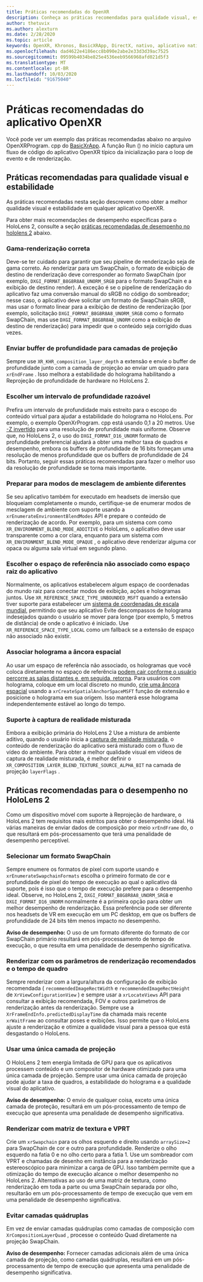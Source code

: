```yaml
---
title: Práticas recomendadas do OpenXR
description: Conheça as práticas recomendadas para qualidade visual, estabilidade e desempenho para seus aplicativos OpenXR.
author: thetuvix
ms.author: alexturn
ms.date: 2/28/2020
ms.topic: article
keywords: OpenXR, Khronos, BasicXRApp, DirectX, nativo, aplicativo nativo, mecanismo personalizado, middleware, práticas recomendadas, desempenho, qualidade, estabilidade
ms.openlocfilehash: dad4622e4186ecc8b090e2abe2e33d3d39ac7525
ms.sourcegitcommit: 09599b4034be825e4536eeb9566968afd021d5f3
ms.translationtype: MT
ms.contentlocale: pt-BR
ms.lasthandoff: 10/03/2020
ms.locfileid: "91675040"
---
```

# <a name="openxr-app-best-practices"></a>Práticas recomendadas do aplicativo OpenXR

Você pode ver um exemplo das práticas recomendadas abaixo no arquivo OpenXRProgram. cpp do <a href="https://github.com/microsoft/OpenXR-MixedReality/tree/master/samples/BasicXrApp" target="_blank">BasicXrApp</a>. A função Run () no início captura um fluxo de código do aplicativo OpenXR típico da inicialização para o loop de evento e de renderização.

## <a name="best-practices-for-visual-quality-and-stability"></a>Práticas recomendadas para qualidade visual e estabilidade

As práticas recomendadas nesta seção descrevem como obter a melhor qualidade visual e estabilidade em qualquer aplicativo OpenXR.

Para obter mais recomendações de desempenho específicas para o HoloLens 2, consulte a seção [práticas recomendadas de desempenho no hololens 2](#best-practices-for-performance-on-hololens-2) abaixo.

### <a name="gamma-correct-rendering"></a>Gama-renderização correta

Deve-se ter cuidado para garantir que seu pipeline de renderização seja de gama correto. Ao renderizar para um SwapChain, o formato de exibição de destino de renderização deve corresponder ao formato SwapChain (por exemplo, `DXGI_FORMAT_B8G8R8A8_UNORM_SRGB` para o formato SwapChain e a exibição de destino render).
A exceção é se o pipeline de renderização do aplicativo faz uma conversão manual do sRGB no código do sombreador; nesse caso, o aplicativo deve solicitar um formato de SwapChain sRGB, mas usar o formato linear para a exibição de destino de renderização (por exemplo, solicitação `DXGI_FORMAT_B8G8R8A8_UNORM_SRGB` como o formato SwapChain, mas use `DXGI_FORMAT_B8G8R8A8_UNORM` como a exibição de destino de renderização) para impedir que o conteúdo seja corrigido duas vezes.

### <a name="submit-depth-buffer-for-projection-layers"></a>Enviar buffer de profundidade para camadas de projeção

Sempre use `XR_KHR_composition_layer_depth` a extensão e envie o buffer de profundidade junto com a camada de projeção ao enviar um quadro para `xrEndFrame` .
Isso melhora a estabilidade do holograma habilitando a Reprojeção de profundidade de hardware no HoloLens 2.

### <a name="choose-a-reasonable-depth-range"></a>Escolher um intervalo de profundidade razoável

Prefira um intervalo de profundidade mais estreito para o escopo do conteúdo virtual para ajudar a estabilidade do holograma no HoloLens.
Por exemplo, o exemplo OpenXrProgram. cpp está usando 0,1 a 20 metros.
Use [-Z invertido](https://developer.nvidia.com/content/depth-precision-visualized) para uma resolução de profundidade mais uniforme.
Observe que, no HoloLens 2, o uso do `DXGI_FORMAT_D16_UNORM` formato de profundidade preferencial ajudará a obter uma melhor taxa de quadros e desempenho, embora os buffers de profundidade de 16 bits forneçam uma resolução de menos profundidade que os buffers de profundidade de 24 bits.
Portanto, seguir essas práticas recomendadas para fazer o melhor uso da resolução de profundidade se torna mais importante.

### <a name="prepare-for-different-environment-blend-modes"></a>Preparar para modos de mesclagem de ambiente diferentes

Se seu aplicativo também for executado em headsets de imersão que bloqueiam completamente o mundo, certifique-se de enumerar modos de mesclagem de ambiente com suporte usando a `xrEnumerateEnvironmentBlendModes` API e prepare o conteúdo de renderização de acordo.
Por exemplo, para um sistema com como `XR_ENVIRONMENT_BLEND_MODE_ADDITIVE` o HoloLens, o aplicativo deve usar transparente como a cor clara, enquanto para um sistema com `XR_ENVIRONMENT_BLEND_MODE_OPAQUE` , o aplicativo deve renderizar alguma cor opaca ou alguma sala virtual em segundo plano.

### <a name="choose-unbounded-reference-space-as-applications-root-space"></a>Escolher o espaço de referência não associado como espaço raiz do aplicativo

Normalmente, os aplicativos estabelecem algum espaço de coordenadas do mundo raiz para conectar modos de exibição, ações e hologramas juntos.
Use `XR_REFERENCE_SPACE_TYPE_UNBOUNDED_MSFT` quando a extensão tiver suporte para estabelecer um [sistema de coordenadas de escala mundial](../../design/coordinate-systems.md#building-a-world-scale-experience), permitindo que seu aplicativo Evite descompassos de holograma indesejados quando o usuário se mover para longe (por exemplo, 5 metros de distância) de onde o aplicativo é iniciado.
Use `XR_REFERENCE_SPACE_TYPE_LOCAL` como um fallback se a extensão de espaço não associado não existir.

### <a name="associate-hologram-with-spatial-anchor"></a>Associar holograma a âncora espacial

Ao usar um espaço de referência não associado, os hologramas que você coloca diretamente no espaço de referência [podem cair conforme o usuário percorre as salas distantes e, em seguida, retorna](../../design/coordinate-systems.md#building-a-world-scale-experience).
Para usuários com holograma, coloque em um local discreto no mundo, [crie uma âncora espacial](../../design/spatial-anchors.md#best-practices) usando a `xrCreateSpatialAnchorSpaceMSFT` função de extensão e posicione o holograma em sua origem.
Isso manterá esse holograma independentemente estável ao longo do tempo.

### <a name="support-mixed-reality-capture"></a>Suporte à captura de realidade misturada

Embora a exibição primária do HoloLens 2 Use a mistura de ambiente aditivo, quando o usuário inicia a [captura de realidade misturada](../platform-capabilities-and-apis/mixed-reality-capture-for-developers.md), o conteúdo de renderização do aplicativo será misturado com o fluxo de vídeo do ambiente.
Para obter a melhor qualidade visual em vídeos de captura de realidade misturada, é melhor definir o `XR_COMPOSITION_LAYER_BLEND_TEXTURE_SOURCE_ALPHA_BIT` na camada de projeção `layerFlags` .

## <a name="best-practices-for-performance-on-hololens-2"></a>Práticas recomendadas para o desempenho no HoloLens 2

Como um dispositivo móvel com suporte à Reprojeção de hardware, o HoloLens 2 tem requisitos mais estritos para obter o desempenho ideal.  Há várias maneiras de enviar dados de composição por meio `xrEndFrame` do, o que resultará em pós-processamento que terá uma penalidade de desempenho perceptível.

### <a name="select-a-swapchain-format"></a>Selecionar um formato SwapChain

Sempre enumere os formatos de pixel com suporte usando e `xrEnumerateSwapchainFormats` escolha o primeiro formato de cor e profundidade de pixel do tempo de execução ao qual o aplicativo dá suporte, pois é isso que o tempo de execução prefere para o desempenho ideal. Observe, no HoloLens 2, `DXGI_FORMAT_B8G8R8A8_UNORM_SRGB` e `DXGI_FORMAT_D16_UNORM` normalmente é a primeira opção para obter um melhor desempenho de renderização. Essa preferência pode ser diferente nos headsets de VR em execução em um PC desktop, em que os buffers de profundidade de 24 bits têm menos impacto no desempenho.
  
**Aviso de desempenho:** O uso de um formato diferente do formato de cor SwapChain primário resultará em pós-processamento de tempo de execução, o que resulta em uma penalidade de desempenho significativa.

### <a name="render-with-recommended-rendering-parameters-and-frame-timing"></a>Renderizar com os parâmetros de renderização recomendados e o tempo de quadro

Sempre renderizar com a largura/altura da configuração de exibição recomendada ( `recommendedImageRectWidth` e `recommendedImageRectHeight` de `XrViewConfigurationView` ) e sempre usar a `xrLocateViews` API para consultar a exibição recomendada, FOV e outros parâmetros de renderização antes da renderização.
Sempre use a `XrFrameEndInfo.predictedDisplayTime` da chamada mais recente `xrWaitFrame` ao consultar poses e exibições.
Isso permite que o HoloLens ajuste a renderização e otimize a qualidade visual para a pessoa que está desgastando o HoloLens.

### <a name="use-a-single-projection-layer"></a>Usar uma única camada de projeção

O HoloLens 2 tem energia limitada de GPU para que os aplicativos processem conteúdo e um compositor de hardware otimizado para uma única camada de projeção.
Sempre usar uma única camada de projeção pode ajudar a taxa de quadros, a estabilidade do holograma e a qualidade visual do aplicativo.  
  
**Aviso de desempenho:** O envio de qualquer coisa, exceto uma única camada de proteção, resultará em um pós-processamento de tempo de execução que apresenta uma penalidade de desempenho significativa.

### <a name="render-with-texture-array-and-vprt"></a>Renderizar com matriz de textura e VPRT

Crie um `xrSwapchain` para os olhos esquerdo e direito usando `arraySize=2` para SwapChain de cor e outro para profundidade.
Renderize o olho esquerdo na fatia 0 e no olho certo para a fatia 1.
Use um sombreador com VPRT e chamadas de desenho em instância para a renderização estereoscópico para minimizar a carga de GPU.
Isso também permite que a otimização do tempo de execução alcance o melhor desempenho no HoloLens 2.
Alternativas ao uso de uma matriz de textura, como renderização em toda a parte ou uma SwapChain separada por olho, resultarão em um pós-processamento de tempo de execução que vem em uma penalidade de desempenho significativa.

### <a name="avoid-quad-layers"></a>Evitar camadas quádruplas

Em vez de enviar camadas quádruplas como camadas de composição com `XrCompositionLayerQuad` , processe o conteúdo Quad diretamente na projeção SwapChain.

**Aviso de desempenho:** Fornecer camadas adicionais além de uma única camada de projeção, como camadas quádruplas, resultará em um pós-processamento de tempo de execução que apresenta uma penalidade de desempenho significativa.